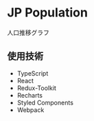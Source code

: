 # JP Population
人口推移グラフ

## 使用技術
- TypeScript
- React
- Redux-Toolkit
- Recharts
- Styled Components
- Webpack
